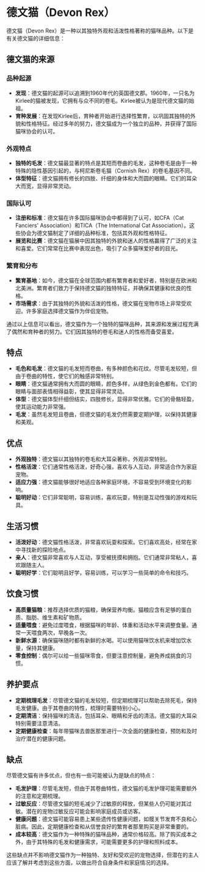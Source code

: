 # 德文猫（Devon Rex）

德文猫（Devon Rex）是一种以其独特外观和活泼性格著称的猫咪品种。以下是有关德文猫的详细信息：

## 德文猫的来源

### 品种起源

- **发现**：德文猫的起源可以追溯到1960年代的英国德文郡。1960年，一只名为Kirlee的猫被发现，它拥有与众不同的卷毛。Kirlee被认为是现代德文猫的始祖。
- **育种发展**：在发现Kirlee后，育种者开始进行选择性繁育，以巩固其独特的外貌和性格特征。经过多年的努力，德文猫成为一个独立的品种，并获得了国际猫咪协会的认可。

### 外观特点

- **独特的毛发**：德文猫最显著的特点是其短而卷曲的毛发，这种卷毛是由于一种特殊的隐性基因引起的，与柯尼斯卷毛猫（Cornish Rex）的卷毛基因不同。
- **体型特征**：德文猫拥有修长的四肢、纤细的身体和大而圆的眼睛。它们的耳朵大而宽，显得非常灵动。

### 国际认可

- **注册和标准**：德文猫在许多国际猫咪协会中都得到了认可，如CFA（Cat Fanciers' Association）和TICA（The International Cat Association）。这些协会为德文猫制定了详细的品种标准，包括其外观和性格特征。
- **展览和比赛**：德文猫在猫展中因其独特的外貌和迷人的性格赢得了广泛的关注和喜爱。它们常常在比赛中表现出色，吸引了众多猫咪爱好者的目光。

### 繁育和分布

- **繁育基地**：如今，德文猫在全球范围内都有繁育者和爱好者，特别是在欧洲和北美洲。繁育者们致力于保持德文猫的独特特征，并确保其健康和优良的性格。
- **市场需求**：由于其独特的外貌和活泼的性格，德文猫在宠物市场上非常受欢迎。许多家庭选择德文猫作为伴侣宠物。

通过以上信息可以看出，德文猫作为一个独特的猫咪品种，其来源和发展过程充满了偶然和育种者的努力。它们因其独特的卷毛和迷人的性格而备受喜爱。

## 特点

- **毛色和毛发**：德文猫的毛发短而卷曲，有多种颜色和花纹。尽管毛发较短，但由于卷曲的特性，使它们的触感非常特别。
- **眼睛**：德文猫通常拥有大而圆的眼睛，颜色多样，从绿色到金色都有。它们的眼睛与面部表情相得益彰，使其显得非常灵动。
- **体型**：德文猫体型纤细但结实，四肢修长，显得非常优雅。它们的骨骼轻盈，使其运动能力非常强。
- **毛发**：虽然毛发短且卷曲，但德文猫的毛发仍然需要定期护理，以保持其健康和美观。

## 优点

- **外观独特**：德文猫以其独特的卷毛和大耳朵著称，外观非常特别。
- **性格活泼**：它们通常性格活泼，好奇心强，喜欢与人互动，非常适合作为家庭宠物。
- **适应力强**：德文猫能够很好地适应各种家庭环境，不容易受到环境变化的影响。
- **聪明好动**：它们非常聪明，容易训练，喜欢玩耍，特别是互动性强的游戏和玩具。

## 生活习惯

- **活泼好动**：德文猫性格活泼，非常喜欢玩耍和探索。它们喜欢高处，经常在家中寻找新的探险地点。
- **亲人**：德文猫非常喜欢与人互动，享受被抚摸和拥抱。它们通常非常粘人，喜欢跟随主人。
- **聪明好学**：它们聪明且好学，容易训练，可以学习一些简单的命令和技巧。

## 饮食习惯

- **高质量猫粮**：推荐选择优质的猫粮，确保营养均衡。猫粮应含有足够的蛋白质、脂肪、维生素和矿物质。
- **适量喂食**：避免过度喂食，根据猫咪的年龄、体重和活动水平来调整食量。通常一天喂食两次，早晚各一次。
- **新鲜水源**：确保猫咪随时都有新鲜的水喝。可以使用猫咪饮水机来增加饮水量，保持其健康。
- **零食控制**：偶尔可以给一些猫咪零食，但要注意控制量，避免养成挑食的习惯。

## 养护要点

- **定期梳理毛发**：尽管德文猫的毛发较短，但定期梳理可以帮助去除死毛，保持毛发健康。由于其卷曲的特性，梳理时需要特别小心。
- **定期清洁**：保持猫咪的清洁，包括耳朵、眼睛和牙齿的清洁。德文猫的大耳朵特别需要注意清洁。
- **定期健康检查**：每年带猫咪去兽医那里进行一次全面的健康检查，预防和及时治疗潜在的健康问题。

## 缺点

尽管德文猫有许多优点，但也有一些可能被认为是缺点的特点：

- **毛发护理**：尽管毛发短，但由于其卷曲特性，德文猫的毛发护理可能需要额外的注意和定期梳理。
- **过敏反应**：尽管德文猫的短毛减少了过敏原的释放，但某些人仍可能对其过敏。潜在的宠物过敏反应可能会影响家庭成员或访客。
- **健康问题**：德文猫可能容易患上某些遗传性健康问题，如髋关节发育不良和心脏病。因此，定期健康检查和从信誉良好的繁育者那里购买是非常重要的。
- **成本较高**：德文猫作为一种特殊的猫咪品种，通常价格较高。除了购买成本之外，由于其特殊的毛发和健康需求，可能需要更多的护理和照料成本。

这些缺点并不影响德文猫作为一种独特、友好和受欢迎的宠物选择，但潜在的主人应该了解并考虑到这些方面，以做出符合自身条件和家庭情况的选择。

